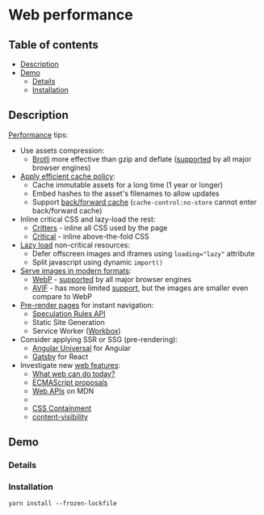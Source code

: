 # Web performance

## Table of contents
- [Description](#description)
- [Demo](#demo)
  - [Details](#details)
  - [Installation](#installation)


## Description

[Performance](https://developer.chrome.com/docs/lighthouse/performance/) tips:
- Use assets compression:
  - [Brotli](https://github.com/google/brotli) more effective than gzip and deflate ([supported](https://caniuse.com/webp) by all major browser engines)
- [Apply efficient cache policy](https://developer.chrome.com/docs/lighthouse/performance/uses-long-cache-ttl/):
  - Cache immutable assets for a long time (1 year or longer)
  - Embed hashes to the asset's filenames to allow updates
  - Support [back/forward cache](https://web.dev/bfcache/) (`cache-control:no-store` cannot enter back/forward cache)
- Inline critical CSS and lazy-load the rest:
  - [Critters](https://github.com/GoogleChromeLabs/critters) - inline all CSS used by the page
  - [Critical](https://github.com/addyosmani/critical) - inline above-the-fold CSS
- [Lazy load](https://developer.mozilla.org/en-US/docs/Web/Performance/Lazy_loading) non-critical resources:
  - Defer offscreen images and iframes using `loading="lazy"` attribute
  - Split javascript using dynamic `import()`
- [Serve images in modern formats](https://developer.chrome.com/docs/lighthouse/performance/uses-webp-images/):
  - [WebP](https://developers.google.com/speed/webp/) - [supported](https://caniuse.com/webp) by all major browser engines
  - [AVIF](https://codelabs.developers.google.com/codelabs/avif#0) - has more limited [support](https://caniuse.com/avif), but the images are smaller even compare to WebP
- [Pre-render pages](https://developer.chrome.com/blog/prerender-pages/) for instant navigation:
  - [Speculation Rules API](https://github.com/WICG/nav-speculation/blob/main/triggers.md)
  - Static Site Generation
  - Service Worker ([Workbox](https://developer.chrome.com/docs/workbox/))
- Consider applying SSR or SSG (pre-rendering):
  - [Angular Universal](https://blog.angular-university.io/angular-universal/) for Angular
  - [Gatsby](https://www.gatsbyjs.com/) for React
- Investigate new [web features](https://whatwebcando.today/):
  - [What web can do today?](https://whatwebcando.today/)
  - [ECMAScript proposals](https://github.com/tc39/proposals)
  - [Web APIs](https://developer.mozilla.org/en-US/docs/Web/API) on MDN
  -
  - [CSS Containment](https://developer.mozilla.org/en-US/docs/Web/CSS/CSS_Containment)
  - [content-visibility](https://web.dev/content-visibility/)


## Demo

### Details

### Installation
```
yarn install --frozen-lockfile
```
